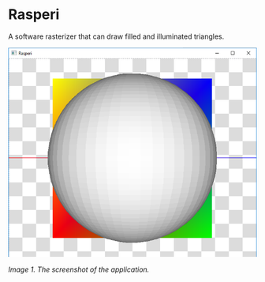 # Rasperi

A software rasterizer that can draw filled and illuminated triangles.

![Example](resource/screenshot.png?raw=true "Example")

*Image 1. The screenshot of the application.*
